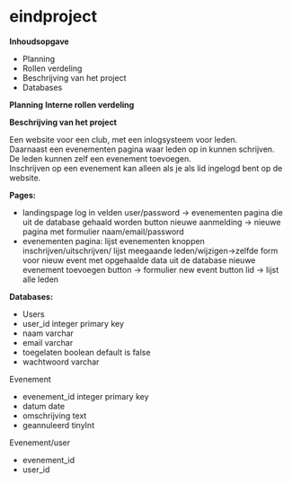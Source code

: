 # eindproject

<b>Inhoudsopgave </b> <br>
<ul><li>Planning</li>  
<li>Rollen verdeling </li> 
<li>Beschrijving van het project </li> 
<li>Databases</li>  
 
</ul>
<b>Planning</b>  
<b>Interne rollen verdeling  </b><br>


<b>Beschrijving van het project  </b><br>

Een website voor een club, met een inlogsysteem voor leden.  
Daarnaast een evenementen pagina waar leden op in kunnen schrijven.   
De leden kunnen zelf een evenement toevoegen.   
Inschrijven op een evenement kan alleen als je als lid ingelogd bent op de website.   

  

  
 <b> Pages:  </b><br>
  <ul><li>landingspage  
    log in velden user/password -> evenementen pagina die uit de database gehaald worden  
          button nieuwe aanmelding -> nieuwe pagina met formulier naam/email/password   </li>
  <li>evenementen pagina:  
    lijst evenementen   
    knoppen inschrijven/uitschrijven/ lijst meegaande leden/wijzigen->zelfde form voor nieuw event met opgehaalde data uit de database 
    nieuwe evenement toevoegen button -> formulier new event  
    button lid -> lijst alle leden  </li></ul>
    
<b> Databases: </b><br> 
 <ul><li>Users </li>
 <li> user_id integer primary key  </li>
  <li>naam varchar  </li>
 <li> email varchar  </li>
  <li>toegelaten boolean default is false  </li>  
 <li> wachtwoord varchar  </li>
  </ul>
 Evenement  
 <ul> <li>evenement_id integer primary key </li>
<li>datum date </li> 
 <li> omschrijving text </li> 
 <li> geannuleerd tinyInt </li> 
  </ul>
 Evenement/user  
  <ul><li>evenement_id  </li>
  <li>user_id</li></ul>  
  
  
  
    
